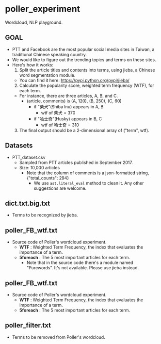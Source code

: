 # poller_experiment
Wordcloud, NLP playground.

## GOAL
- PTT and Facebook are the most popular social media sites in Taiwan, a traditional Chinese speaking country.
- We would like to figure out the trending topics and terms on these sites.
- Here's how it works:
  1. Split the article titles and contents into terms, using jieba, a Chinese word segmentation module.
  	- You can find it here: https://pypi.python.org/pypi/jieba/
  2. Calculate the popularity score, weighted term frequency (WTF), for each term.
  	- For instance, there are three articles, A, B, and C.
  	  - (article, comments) is (A, 120), (B, 250), (C, 60)
  	    - if "柴犬"(Shiba Inu) appears in A, B
  	      - wtf of 柴犬 = 370
  	    - if "哈士奇"(Husky) appears in B, C
  	      - wtf of 哈士奇 = 310
  3. The final output should be a 2-dimensional array of ("term", wtf).


## Datasets
- PTT_dataset.csv
  - Sampled from PTT articles published in September 2017.
  - Size: 10,000 articles
  	- Note that the column of comments is a json-formatted string, {"total_counts": 294}
  	  - We use `ast.literal_eval` method to clean it. Any other suggestions are welcome.

## dict.txt.big.txt
- Terms to be recognized by jieba.


## poller_FB_wtf.txt
- Source code of Poller's wordcloud experiment.
  - **WTF** : Weighted Term Frequency, the index that evaluates the importance of a term.
  - **5foreach** : The 5 most important articles for each term.
    - Note that in the source code there's a module named "Purewords". It's not available. Please use jieba instead.

## poller_FB_wtf.txt
- Source code of Poller's wordcloud experiment.
  - **WTF** : Weighted Term Frequency, the index that evaluates the importance of a term.
  - **5foreach** : The 5 most important articles for each term.

## poller_filter.txt
- Terms to be removed from Poller's wordcloud.
